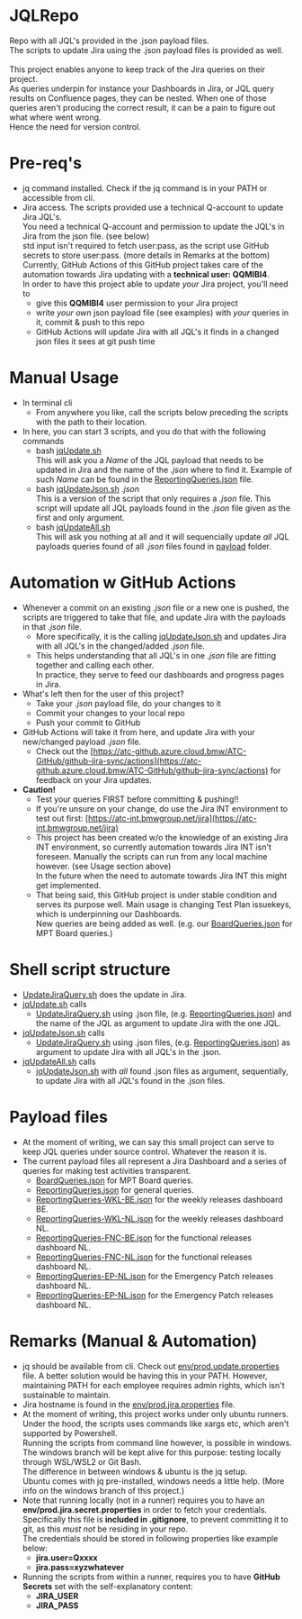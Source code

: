 # JQLRepo
Repo with all JQL's provided in the .json payload files.\
The scripts to update Jira using the .json payload files is provided as well.\
\
This project enables anyone to keep track of the Jira queries on their project.\
As queries underpin for instance your Dashboards in Jira, or JQL query results on Confluence pages, they can be nested.
When one of those queries aren't producing the correct result, it can be a pain to figure out what where went wrong.\
Hence the need for version control.

# Pre-req's
* jq command installed.  Check if the jq command is in your PATH or accessible from cli. 
* Jira access. The scripts provided use a technical Q-account to update Jira JQL's.\
You need a technical Q-account and permission to update the JQL's in Jira from the json file. (see below)\
std input isn't required to fetch user:pass, as the script use GitHub secrets to store user:pass. (more details in Remarks at the bottom)\
Currently, GitHub Actions of this GitHub project takes care of the automation towards Jira updating with a **technical user:  QQMIBI4**.\
In order to have this project able to update *your* Jira project, you'll need to  
  - give this **QQMIBI4** user permission to your Jira project
  - write *your own* json payload file (see examples) with *your* queries in it, commit & push to this repo
  - GitHub Actions will update Jira with all JQL's it finds in a changed json files it sees at git push time
  
# Manual Usage
* In terminal cli
  - From anywhere you like, call the scripts below preceding the scripts with the path to their location. 
* In here, you can start 3 scripts, and you do that with the following commands
  - bash [jqUpdate.sh](./JiraReporting/jqUpdate.sh)\
This will ask you a *Name* of the JQL payload that needs to be updated in Jira and the name of the *.json* where to find it. Example of such *Name* can be found in the [ReportingQueries.json](./JiraReporting/ReportingQueries.json) file. 
  - bash [jqUpdateJson.sh](./JiraReporting/jqUpdateJson.sh) *.json*\
This is a version of the script that only requires a *.json* file. This script will update all JQL payloads found in the *.json* file given as the first and only argument. 
  - bash [jqUpdateAll.sh](./JiraReporting/jqUpdateAll.sh)\
This will ask you nothing at all and it will sequencially update *all* JQL payloads queries found of all *.json* files found in [payload](./JiraReporting/payload/) folder. 

# Automation w GitHub Actions
* Whenever a commit on an existing *.json* file or a new one is pushed, the scripts are triggered to take that file, and update Jira with the payloads in that *.json* file.
  - More specifically, it is the calling [jqUpdateJson.sh](./JiraReporting/jqUpdateJson.sh) and updates Jira with all JQL's in the changed/added *.json* file.
  - This helps understanding that all JQL's in one *.json* file are fitting together and calling each other.\
In practice, they serve to feed our dashboards and progress pages in Jira.
* What's left then for the user of this project?
  - Take your *.json* payload file, do your changes to it
  - Commit your changes to your local repo
  - Push your commit to GitHub
* GitHub Actions will take it from here, and update Jira with your new/changed payload *.json* file.
  - Check out the [https://atc-github.azure.cloud.bmw/ATC-GitHub/github-jira-sync/actions](https://atc-github.azure.cloud.bmw/ATC-GitHub/github-jira-sync/actions) for feedback on your Jira updates. 
* **Caution!** 
  - Test your queries FIRST before committing & pushing!!
  - If you're unsure on your change, do use the Jira INT environment to test out first: [https://atc-int.bmwgroup.net/jira](https://atc-int.bmwgroup.net/jira)
  - This project has been created w/o the knowledge of an existing Jira INT environment, so currently automation towards Jira INT isn't foreseen. Manually the scripts can run from any local machine however. (see Usage section above)\
In the future when the need to automate towards Jira INT this might get implemented.
  - That being said, this GitHub project is under stable condition and serves its purpose well.
Main usage is changing Test Plan issuekeys, which is underpinning our Dashboards.\
New queries are being added as well.  (e.g. our [BoardQueries.json](./JiraReporting/payload/BoardQueries.json) for MPT Board queries.) 

# Shell script structure
* [UpdateJiraQuery.sh](./JiraReporting/UpdateJiraQuery.sh) does the update in Jira.
* [jqUpdate.sh](./JiraReporting/jqUpdate.sh) calls 
  - [UpdateJiraQuery.sh](./JiraReporting/UpdateJiraQuery.sh) using .json file, (e.g. [ReportingQueries.json](./JiraReporting/ReportingQueries.json)) and the name of the JQL as argument to update Jira with the one JQL.
* [jqUpdateJson.sh](./JiraReporting/jqUpdateJson.sh) calls 
  - [UpdateJiraQuery.sh](./JiraReporting/UpdateJiraQuery.sh) using .json files, (e.g. [ReportingQueries.json](./JiraReporting/ReportingQueries.json)) as argument to update Jira with all JQL's in the .json.
* [jqUpdateAll.sh](./JiraReporting/jqUpdateAll.sh) calls 
  - [jqUpdateJson.sh](./JiraReporting/jqUpdateJson.sh) with *all* found .json files as argument, sequentially, to update Jira with all JQL's found in the .json files.

# Payload files
* At the moment of writing, we can say this small project can serve to keep JQL queries under source control.  Whatever the reason it is.
* The current payload files all represent a Jira Dashboard and a series of queries for making test activities transparent. 
  - [BoardQueries.json](./JiraReporting/payload/BoardQueries.json) for MPT Board queries.
  - [ReportingQueries.json](./JiraReporting/payload/ReportingQueries.json) for general queries.
  - [ReportingQueries-WKL-BE.json](./JiraReporting/payload/ReportingQueries-WKL-BE.json) for the weekly releases dashboard BE.
  - [ReportingQueries-WKL-NL.json](./JiraReporting/payload/ReportingQueries-WKL-NL.json) for the weekly releases dashboard NL.
  - [ReportingQueries-FNC-BE.json](./JiraReporting/payload/ReportingQueries-FNC-BE.json) for the functional releases dashboard NL.
  - [ReportingQueries-FNC-NL.json](./JiraReporting/payload/ReportingQueries-FNC-NL.json) for the functional releases dashboard NL.
  - [ReportingQueries-EP-NL.json](./JiraReporting/payload/ReportingQueries-EP-BE.json) for the Emergency Patch releases dashboard NL.
  - [ReportingQueries-EP-NL.json](./JiraReporting/payload/ReportingQueries-EP-NL.json) for the Emergency Patch releases dashboard NL.

# Remarks (Manual & Automation)
* jq should be available from cli. Check out [env/prod.update.properties](./JiraReporting/env/prod.update.properties) file. 
A better solution would be having this in your PATH. 
However, maintaining PATH for each employee requires admin rights, which isn't sustainable to maintain. 
* Jira hostname is found in the [env/prod.jira.properties](./JiraReporting/env/prod.jira.properties) file.
* At the moment of writing, this project works under only ubuntu runners.\
Under the hood, the scripts uses commands like xargs etc, which aren't supported by Powershell.\
Running the scripts from command line however, is possible in windows.\
The windows branch will be kept alive for this purpose: testing locally through WSL/WSL2 or Git Bash.\
The difference in between windows & ubuntu is the jq setup.\
Ubuntu comes with jq pre-installed, windows needs a little help. (More info on the windows branch of this project.) 
* Note that running locally (not in a runner) requires you to have an **env/prod.jira.secret.properties** in order to fetch your credentials.\
Specifically this file is **included in .gitignore**, to prevent committing it to git, as this *must not* be residing in your repo.\
The credentials should be stored in following properties like example below:
  - **jira.user=Qxxxx**
  - **jira.pass=xyzwhatever**
* Running the scripts from within a runner, requires you to have **GitHub Secrets** set with the self-explanatory content:
  -  **JIRA_USER** 
  -  **JIRA_PASS** 

